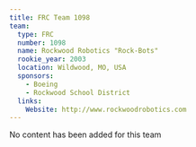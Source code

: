 ```yaml
---
title: FRC Team 1098
team:
  type: FRC
  number: 1098
  name: Rockwood Robotics "Rock-Bots"
  rookie_year: 2003
  location: Wildwood, MO, USA
  sponsors:
    - Boeing
    - Rockwood School District
  links:
    Website: http://www.rockwoodrobotics.com
---
```

No content has been added for this team